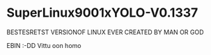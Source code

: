 SuperLinux9001xYOLO-V0.1337
===========================

BESTESRETST VERSIONOF LINUX EVER CREATED BY MAN OR GOD


EBIN :-DD Vittu oon homo
